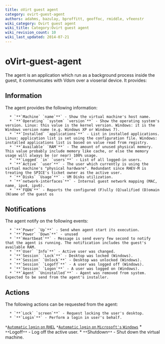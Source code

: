 ```yaml
---
title: oVirt guest agent
category: ovirt-guest-agent
authors: adahms, bazulay, bproffitt, geoffoc, rmiddle, vfeenstr
wiki_category: Ovirt guest agent
wiki_title: Category:Ovirt guest agent
wiki_revision_count: 10
wiki_last_updated: 2014-07-21
---
```


<!-- TODO: Content review -->

# oVirt-guest-agent

The agent is an application which run as a background process inside the guest, it communicates with Vdsm over a vioserial device.
It provides:

## Information

The agent provides the following information:

      * `**`Machine` `name`**` - Show the virtual machine's host name.
      * `**`Operating` `system` `version`**` - Show the operating system's version. Linux: this value is the kernel version. Windows: it is the Windows version name (e.g. Windows XP or Windows 7).
      * `**`Installed` `applications`**` - List in installed applications. Linux: application list is set using the configuration file. Windows: installed applications list is based on value read from registry.
      * `**`Available` `RAM`**` - The amount of unused physical memory. This value probably include memory like cache, or else the memory usage will always be (or near) 100% usage.
      * `**`Logged` `in` `users`**` - List of all logged-in users.
      * `**`Active` `user`**` - The user which currently is using the virtual machine's "physical hardware". Redundant since RHEV-M is treating the SPICE's ticket owner as the active user.
      * `**`Disks` `Usage`**` - VM Disks utilization.
      * `**`network-interfaces`**` - Internal guest network mapping (MAC, name, ipv4, ipv6).
      * `**`FQDN`**` - Reports the configured (F)ully (Q)ualified (D)omain (N)ame of the guest os

## Notifications

The agent notify on the following events:

      * `**`Power` `Up`**` - Send when agent start its execution.
      * `**`Power` `Down`**` - unused
      * `**`Heartbeat`**` - Message is send every few second to notify that the agent is running. The notification includes the guest's available RAM.
      * `**`User` `Info`**` - Active user was changed.
      * `**`Session` `Lock`**` - Desktop was locked (Windows).
      * `**`Session` `Unlock`**` - Desktop was unlocked (Windows).
      * `**`Session` `Logoff`**` - A user was logged off (Windows).
      * `**`Session` `Logon`**` - A user was logged on (Windows).
      * `**`Agent` `Uninstalled`**` - Agent was removed from system. Expected to be send from the agent's installer.

## Actions

The following actions can be requested from the agent:

      * `**`Lock` `screen`**` - Request locking the user's desktop.
      * `**`Login`**` - Perform a login in user's behalf.
` * `[`Automatic` `login` `on` `RHEL`](Ovirt_guest_agent_automatic_login_RHEL6)
` * `[`Automatic` `login` `on` `Microsoft's` `Windows`](Ovirt_guest_agent_automatic_login_windows)
      * `**`Logoff`**` - Log off the active user.
      * `**`Shutdown`**` - Shut down the virtual machine.

